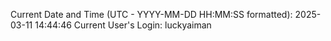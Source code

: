 Current Date and Time (UTC - YYYY-MM-DD HH:MM:SS formatted): 2025-03-11 14:44:46
Current User's Login: luckyaiman
